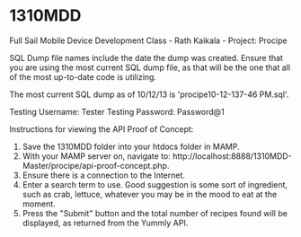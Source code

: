 1310MDD
=======

Full Sail Mobile Device Development Class - Rath Kaikala - Project: Procipe

SQL Dump file names include the date the dump was created.  Ensure that you are using the most current SQL dump file, as that will be the one that all of the most up-to-date code is utilizing.

The most current SQL dump as of 10/12/13 is 'procipe10-12-137-46 PM.sql'.

Testing Username: Tester
Testing Password: Password@1

Instructions for viewing the API Proof of Concept:

1.  Save the 1310MDD folder into your htdocs folder in MAMP.
2.  With your MAMP server on, navigate to: http://localhost:8888/1310MDD-Master/procipe/api-proof-concept.php.
3.  Ensure there is a connection to the Internet.
4.  Enter a search term to use.  Good suggestion is some sort of ingredient, such as crab, lettuce, whatever you may be in the mood to eat at the moment.
5.  Press the "Submit" button and the total number of recipes found will be displayed, as returned from the Yummly API.
